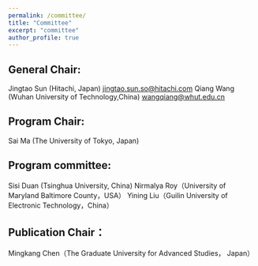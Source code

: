 ```yaml
---
permalink: /committee/
title: "Committee"
excerpt: "committee"
author_profile: true
---
```

## General Chair:
Jingtao Sun (Hitachi, Japan)  jingtao.sun.so@hitachi.com
Qiang Wang (Wuhan University of Technology,China) wangqiang@whut.edu.cn

## Program Chair:
Sai Ma (The University of Tokyo, Japan)

## Program committee:
Sisi Duan (Tsinghua University, China)
Nirmalya Roy（University  of Maryland Baltimore County，USA）
Yining Liu（Guilin University of Electronic Technology，China）

## Publication Chair：
Mingkang Chen（The Graduate University for Advanced Studies， Japan）
